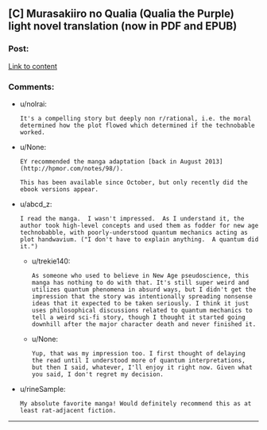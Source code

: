 ## [C] Murasakiiro no Qualia (Qualia the Purple) light novel translation (now in PDF and EPUB)

### Post:

[Link to content](http://nanodesutranslations.org/qualia/)

### Comments:

- u/nolrai:
  ```
  It's a compelling story but deeply non r/rational, i.e. the moral determined how the plot flowed which determined if the technobable worked.
  ```

- u/None:
  ```
  EY recommended the manga adaptation [back in August 2013](http://hpmor.com/notes/98/).

  This has been available since October, but only recently did the ebook versions appear.
  ```

- u/abcd_z:
  ```
  I read the manga.  I wasn't impressed.  As I understand it, the author took high-level concepts and used them as fodder for new age technobabble, with poorly-understood quantum mechanics acting as plot handwavium. ("I don't have to explain anything.  A quantum did it.")
  ```

  - u/trekie140:
    ```
    As someone who used to believe in New Age pseudoscience, this manga has nothing to do with that. It's still super weird and utilizes quantum phenomena in absurd ways, but I didn't get the impression that the story was intentionally spreading nonsense ideas that it expected to be taken seriously. I think it just uses philosophical discussions related to quantum mechanics to tell a weird sci-fi story, though I thought it started going downhill after the major character death and never finished it.
    ```

  - u/None:
    ```
    Yup, that was my impression too. I first thought of delaying the read until I understood more of quantum interpretations, but then I said, whatever, I'll enjoy it right now. Given what you said, I don't regret my decision.
    ```

- u/rineSample:
  ```
  My absolute favorite manga! Would definitely recommend this as at least rat-adjacent fiction.
  ```

---

